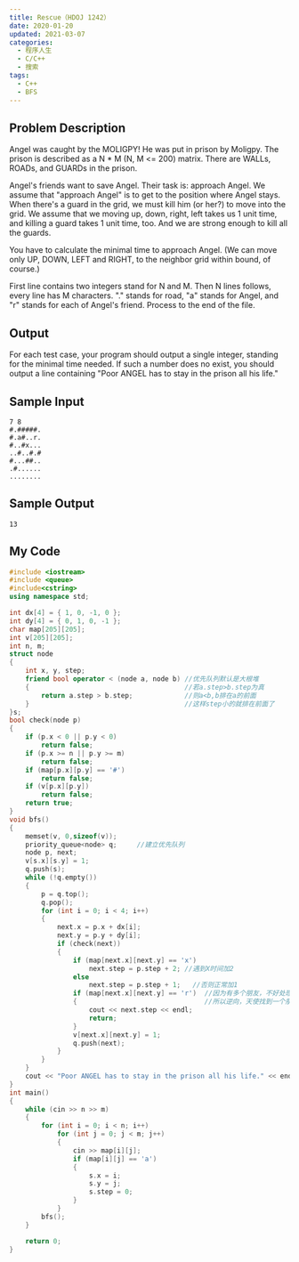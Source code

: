```yaml
---
title: Rescue（HDOJ 1242）
date: 2020-01-20
updated: 2021-03-07
categories:
  - 程序人生
  - C/C++
  - 搜索
tags:
  - C++
  - BFS
---
```


## Problem Description 

Angel was caught by the MOLIGPY! He was put in prison by Moligpy. The prison is described as a N * M (N, M <= 200) matrix. There are WALLs, ROADs, and GUARDs in the prison.

Angel's friends want to save Angel. Their task is: approach Angel. We assume that "approach Angel" is to get to the position where Angel stays. When there's a guard in the grid, we must kill him (or her?) to move into the grid. We assume that we moving up, down, right, left takes us 1 unit time, and killing a guard takes 1 unit time, too. And we are strong enough to kill all the guards.

You have to calculate the minimal time to approach Angel. (We can move only UP, DOWN, LEFT and RIGHT, to the neighbor grid within bound, of course.) 

First line contains two integers stand for N and M. Then N lines follows, every line has M characters. "." stands for road, "a" stands for Angel, and "r" stands for each of Angel's friend. Process to the end of the file. 

## Output 

For each test case, your program should output a single integer, standing for the minimal time needed. If such a number does no exist, you should output a line containing "Poor ANGEL has to stay in the prison all his life."

## Sample Input 

```
7 8
#.#####.
#.a#..r.
#..#x...
..#..#.#
#...##..
.#......
........
```

## Sample Output 

```
13
```

## My Code

```cpp
#include <iostream>  
#include <queue>  
#include<cstring>
using namespace std;

int dx[4] = { 1, 0, -1, 0 };
int dy[4] = { 0, 1, 0, -1 };
char map[205][205];
int v[205][205];
int n, m;
struct node
{
    int x, y, step;
    friend bool operator < (node a, node b) //优先队列默认是大根堆
    {                                       //若a.step>b.step为真
        return a.step > b.step;             //则a<b,b排在a的前面
    }                                       //这样step小的就排在前面了
}s;                                       
bool check(node p)
{
    if (p.x < 0 || p.y < 0)
        return false;
    if (p.x >= n || p.y >= m)
        return false;
    if (map[p.x][p.y] == '#')
        return false;
    if (v[p.x][p.y])
        return false;
    return true;
}
void bfs()
{
    memset(v, 0,sizeof(v));
    priority_queue<node> q;     //建立优先队列  
    node p, next;
    v[s.x][s.y] = 1;
    q.push(s);
    while (!q.empty())
    {
        p = q.top();
        q.pop();
        for (int i = 0; i < 4; i++)
        {
            next.x = p.x + dx[i];
            next.y = p.y + dy[i];
            if (check(next))
            {
                if (map[next.x][next.y] == 'x')
                    next.step = p.step + 2; //遇到X时间加2  
                else
                    next.step = p.step + 1;   //否则正常加1 
                if (map[next.x][next.y] == 'r')  //因为有多个朋友，不好处理
                {                                //所以逆向，天使找到一个朋友就算得救了
                    cout << next.step << endl;
                    return;
                }
                v[next.x][next.y] = 1;
                q.push(next);
            }
        }
    }
    cout << "Poor ANGEL has to stay in the prison all his life." << endl;
}
int main()
{
    while (cin >> n >> m)
    {
        for (int i = 0; i < n; i++)
            for (int j = 0; j < m; j++)
            {
                cin >> map[i][j];
                if (map[i][j] == 'a')
                {
                    s.x = i;
                    s.y = j;
                    s.step = 0;
                }
            }
        bfs();
    }

    return 0;
}
```
